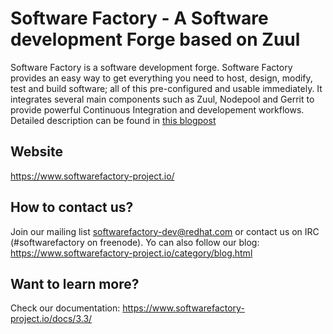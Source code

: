 # Software Factory - A Software development Forge based on Zuul

Software Factory is a software development forge. Software Factory provides an easy way to get everything you need to host, design, modify, test and build software; all of this pre-configured and usable immediately. It integrates several main components such as Zuul, Nodepool and Gerrit to provide powerful Continuous Integration and developement workflows. Detailed description can be found in [this blogpost](https://www.softwarefactory-project.io/cicd-workflow-offered-by-zuulnodepool-on-software-factory.html "CI/CD workflow offered by Zuul/Nodepool on Software Factory")

## Website
https://www.softwarefactory-project.io/

## How to contact us?
Join our mailing list softwarefactory-dev@redhat.com or contact us on IRC (#softwarefactory on freenode). Yo can also follow our blog: https://www.softwarefactory-project.io/category/blog.html

## Want to learn more?
Check our documentation: https://www.softwarefactory-project.io/docs/3.3/
